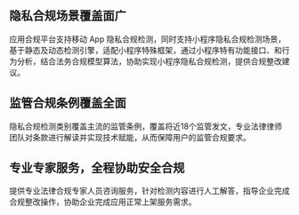 ## 隐私合规场景覆盖面广
应用合规平台支持移动 App 隐私合规检测，同时支持小程序隐私合规检测场景，基于静态及动态检测引擎，适配小程序特殊框架，通过小程序特有功能接口、和行为分析，结合法务合规模型算法，协助实现小程序隐私合规检测，提供合规整改建议。

## 监管合规条例覆盖全面
隐私合规检测类别覆盖主流的监管条例，覆盖将近18个监管发文，专业法律律师团队对条款进行解读并实现技术赋能，从而保障用户的监管合规要求。

## 专业专家服务，全程协助安全合规
提供专业法律合规专家人员咨询服务，针对检测内容进行人工解答，指导企业完成合规整改操作，协助企业完成应用正常上架服务需求。
